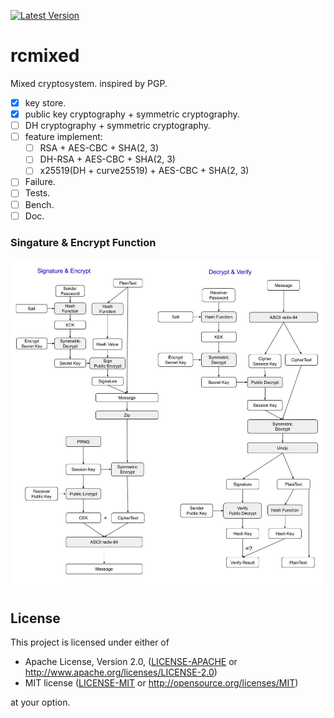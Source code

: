 [![Latest Version](https://img.shields.io/badge/crates.io-v0.0.1-green.svg)](https://crates.io/crates/teatree)

# rcmixed
Mixed cryptosystem. inspired by PGP.

- [x] key store.
- [x] public key cryptography + symmetric cryptography.
- [ ] DH cryptography + symmetric cryptography.
- [ ] feature implement:
  - [ ] RSA + AES-CBC + SHA(2, 3)
  - [ ] DH-RSA + AES-CBC + SHA(2, 3)
  - [ ] x25519(DH + curve25519) + AES-CBC + SHA(2, 3)
- [ ] Failure.
- [ ] Tests.
- [ ] Bench.
- [ ] Doc.

### Singature & Encrypt Function
![img](./assets/sign_encrypt.jpg)

## License

This project is licensed under either of

 * Apache License, Version 2.0, ([LICENSE-APACHE](LICENSE-APACHE) or
   http://www.apache.org/licenses/LICENSE-2.0)
 * MIT license ([LICENSE-MIT](LICENSE-MIT) or
   http://opensource.org/licenses/MIT)

at your option.

